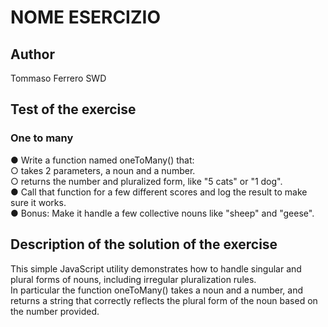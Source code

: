 # NOME ESERCIZIO

## Author

Tommaso Ferrero SWD

## Test of the exercise

### One to many

● Write a function named oneToMany() that:  
○ takes 2 parameters, a noun and a number.  
○ returns the number and pluralized form, like "5 cats" or "1 dog".  
● Call that function for a few different scores and log the result to make sure it works.  
● Bonus: Make it handle a few collective nouns like "sheep" and "geese".  

## Description of the solution of the exercise

This simple JavaScript utility demonstrates how to handle singular and plural forms of nouns, including irregular pluralization rules.  
In particular the function oneToMany() takes a noun and a number, and returns a string that correctly reflects the plural form of the noun based on the number provided.
